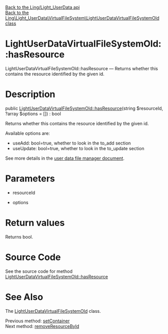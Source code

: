 [Back to the Ling/Light_UserData api](https://github.com/lingtalfi/Light_UserData/blob/master/doc/api/Ling/Light_UserData.md)<br>
[Back to the Ling\Light_UserData\VirtualFileSystem\LightUserDataVirtualFileSystemOld class](https://github.com/lingtalfi/Light_UserData/blob/master/doc/api/Ling/Light_UserData/VirtualFileSystem/LightUserDataVirtualFileSystemOld.md)


LightUserDataVirtualFileSystemOld::hasResource
================



LightUserDataVirtualFileSystemOld::hasResource — Returns whether this contains the resource identified by the given id.




Description
================


public [LightUserDataVirtualFileSystemOld::hasResource](https://github.com/lingtalfi/Light_UserData/blob/master/doc/api/Ling/Light_UserData/VirtualFileSystem/LightUserDataVirtualFileSystemOld/hasResource.md)(string $resourceId, ?array $options = []) : bool




Returns whether this contains the resource identified by the given id.

Available options are:

- useAdd: bool=true, whether to look in the to_add section
- useUpdate: bool=true, whether to look in the to_update section

See more details in the [user data file manager document](https://github.com/lingtalfi/Light_UserData/blob/master/doc/pages/user-data-file-manager.md).




Parameters
================


- resourceId

    

- options

    


Return values
================

Returns bool.








Source Code
===========
See the source code for method [LightUserDataVirtualFileSystemOld::hasResource](https://github.com/lingtalfi/Light_UserData/blob/master/VirtualFileSystem/LightUserDataVirtualFileSystemOld.php#L120-L137)


See Also
================

The [LightUserDataVirtualFileSystemOld](https://github.com/lingtalfi/Light_UserData/blob/master/doc/api/Ling/Light_UserData/VirtualFileSystem/LightUserDataVirtualFileSystemOld.md) class.

Previous method: [setContainer](https://github.com/lingtalfi/Light_UserData/blob/master/doc/api/Ling/Light_UserData/VirtualFileSystem/LightUserDataVirtualFileSystemOld/setContainer.md)<br>Next method: [removeResourceById](https://github.com/lingtalfi/Light_UserData/blob/master/doc/api/Ling/Light_UserData/VirtualFileSystem/LightUserDataVirtualFileSystemOld/removeResourceById.md)<br>

